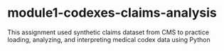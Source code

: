 # module1-codexes-claims-analysis
This assignment used synthetic claims dataset from CMS to practice loading, analyzing, and interpreting medical codex data using Python

